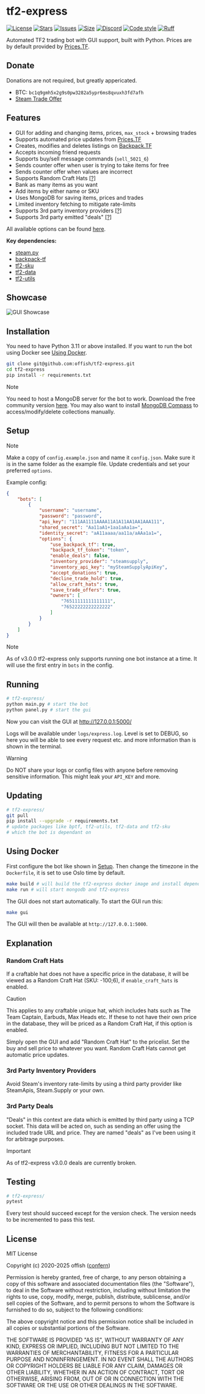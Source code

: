 # tf2-express
[![License](https://img.shields.io/github/license/offish/tf2-express.svg)](https://github.com/offish/tf2-express/blob/master/LICENSE)
[![Stars](https://img.shields.io/github/stars/offish/tf2-express.svg)](https://github.com/offish/tf2-express/stargazers)
[![Issues](https://img.shields.io/github/issues/offish/tf2-express.svg)](https://github.com/offish/tf2-express/issues)
[![Size](https://img.shields.io/github/repo-size/offish/tf2-express.svg)](https://github.com/offish/tf2-express)
[![Discord](https://img.shields.io/discord/467040686982692865?color=7289da&label=Discord&logo=discord)](https://discord.gg/t8nHSvA)
[![Code style](https://img.shields.io/badge/code%20style-black-000000.svg)](https://github.com/psf/black)
[![Ruff](https://img.shields.io/endpoint?url=https://raw.githubusercontent.com/astral-sh/ruff/main/assets/badge/v2.json)](https://github.com/astral-sh/ruff)

Automated TF2 trading bot with GUI support, built with Python. Prices are by default provided by [Prices.TF](https://prices.tf).

## Donate
Donations are not required, but greatly appericated.
- BTC: `bc1q9gmh5x2g9s0pw3282a5ypr6ms8qvuxh3fd7afh`
- [Steam Trade Offer](https://steamcommunity.com/tradeoffer/new/?partner=293059984&token=0-l_idZR)

## Features
* GUI for adding and changing items, prices, `max_stock` + browsing trades
* Supports automated price updates from [Prices.TF](https://prices.tf)
* Creates, modifies and deletes listings on [Backpack.TF](https://backpack.tf)
* Accepts incoming friend requests
* Supports buy/sell message commands (`sell_5021_6`)
* Sends counter offer when user is trying to take items for free
* Sends counter offer when values are incorrect
* Supports Random Craft Hats [[?]](#random-craft-hats)
* Bank as many items as you want
* Add items by either name or SKU
* Uses MongoDB for saving items, prices and trades
* Limited inventory fetching to mitigate rate-limits
* Supports 3rd party inventory providers [[?]](#3rd-party-inventory-providers)
* Supports 3rd party emitted "deals" [[?]](#3rd-party-deals)

All available options can be found [here](express/options.py).

**Key dependencies:**
* [steam.py](https://github.com/gobot1234/steam.py)
* [backpack-tf](https://github.com/offish/backpack-tf)
* [tf2-sku](https://github.com/offish/tf2-sku)
* [tf2-data](https://github.com/offish/tf2-data)
* [tf2-utils](https://github.com/offish/tf2-utils)

## Showcase
![GUI Showcase](https://github.com/user-attachments/assets/06f61b55-06a2-4bd7-a575-9225d68d2396)

## Installation
You need to have Python 3.11 or above installed.
If you want to run the bot using Docker see [Using Docker](#using-docker).

```bash
git clone git@github.com:offish/tf2-express.git
cd tf2-express
pip install -r requirements.txt
```

> [!NOTE]
> You need to host a MongoDB server for the bot to work. Download the free community version [here](https://www.mongodb.com/try/download/community). You may also want to install [MongoDB Compass](https://www.mongodb.com/products/tools/compass) to access/modify/delete collections  manually.

## Setup
> [!NOTE]
> Make a copy of `config.example.json` and name it `config.json`. Make sure it is in the same folder as the example file. Update credentials and set your preferred `options`.

Example config:
```json
{
    "bots": [
        {
            "username": "username",
            "password": "password",
            "api_key": "111AA1111AAAA11A1A11AA1AA1AAA111",
            "shared_secret": "Aa11aA1+1aa1aAa1a=",
            "identity_secret": "aA11aaaa/aa11a/aAAa1a1=",
            "options": {
                "use_backpack_tf": true,
                "backpack_tf_token": "token",
                "enable_deals": false,
                "inventory_provider": "steamsupply",
                "inventory_api_key": "mySteamSupplyApiKey",
                "accept_donations": true,
                "decline_trade_hold": true,
                "allow_craft_hats": true,
                "save_trade_offers": true,
                "owners": [
                    "76511111111111111",
                    "76522222222222222"
                ]
            }
        }
    ]
}
```

> [!NOTE]
> As of v3.0.0 tf2-express only supports running one bot instance at a time. It will use the first entry in `bots` in the config.

## Running
```bash
# tf2-express/
python main.py # start the bot
python panel.py # start the gui
```

Now you can visit the GUI at http://127.0.0.1:5000/ 

Logs will be available under `logs/express.log`. 
Level is set to DEBUG, so here you will be able to see every request etc. and more information than is shown in the terminal.

> [!WARNING]
> Do NOT share your logs or config files with anyone before removing sensitive information. This might leak your `API_KEY` and more.

## Updating
```bash
# tf2-express/
git pull
pip install --upgrade -r requirements.txt
# update packages like bptf, tf2-utils, tf2-data and tf2-sku
# which the bot is dependant on
```

## Using Docker
First configure the bot like shown in [Setup](#setup).
Then change the timezone in the `Dockerfile`, it is set to use Oslo time by default.

```bash
make build # will build the tf2-express docker image and install dependencies
make run # will start mongodb and tf2-express
```

The GUI does not start automatically. To start the GUI run this:

```bash
make gui
```

The GUI will then be available at `http://127.0.0.1:5000`.

## Explanation
### Random Craft Hats
If a craftable hat does not have a specific price in the database, it will be viewed as a Random Craft Hat (SKU: -100;6), if `enable_craft_hats` is enabled. 

> [!CAUTION]
> This applies to any craftable unique hat, which includes hats such as The Team Captain, Earbuds, Max Heads etc. If these to not have their own price in the database, they will be priced as a Random Craft Hat, if this option is enabled.

Simply open the GUI and add "Random Craft Hat" to the pricelist. Set the buy and sell price to whatever you want. Random Craft Hats cannot get automatic price updates.

### 3rd Party Inventory Providers
Avoid Steam's inventory rate-limits by using a third party provider like SteamApis, Steam.Supply or your own.

### 3rd Party Deals
"Deals" in this context are data which is emitted by third party using a TCP socket. This data will be acted on, such as sending an offer using the included trade URL and price. They are named "deals" as I've been using it for arbitrage purposes.

> [!IMPORTANT]
> As of tf2-express v3.0.0 deals are currently broken.

## Testing
```bash
# tf2-express/
pytest
```

Every test should succeed except for the version check. The version needs to be incremented to pass this test.

## License
MIT License

Copyright (c) 2020-2025 offish ([confern](https://steamcommunity.com/id/confern))

Permission is hereby granted, free of charge, to any person obtaining a copy
of this software and associated documentation files (the "Software"), to deal
in the Software without restriction, including without limitation the rights
to use, copy, modify, merge, publish, distribute, sublicense, and/or sell
copies of the Software, and to permit persons to whom the Software is
furnished to do so, subject to the following conditions:

The above copyright notice and this permission notice shall be included in all
copies or substantial portions of the Software.

THE SOFTWARE IS PROVIDED "AS IS", WITHOUT WARRANTY OF ANY KIND, EXPRESS OR
IMPLIED, INCLUDING BUT NOT LIMITED TO THE WARRANTIES OF MERCHANTABILITY,
FITNESS FOR A PARTICULAR PURPOSE AND NONINFRINGEMENT. IN NO EVENT SHALL THE
AUTHORS OR COPYRIGHT HOLDERS BE LIABLE FOR ANY CLAIM, DAMAGES OR OTHER
LIABILITY, WHETHER IN AN ACTION OF CONTRACT, TORT OR OTHERWISE, ARISING FROM,
OUT OF OR IN CONNECTION WITH THE SOFTWARE OR THE USE OR OTHER DEALINGS IN THE
SOFTWARE.

